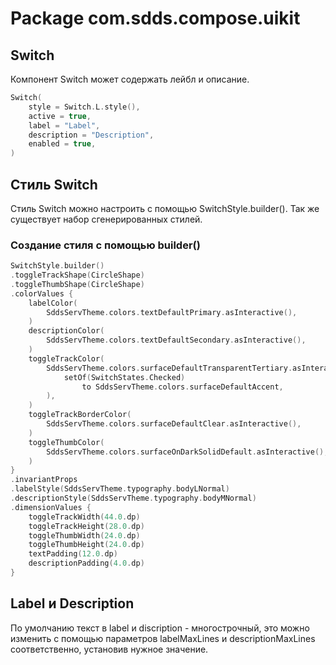 # Package com.sdds.compose.uikit

## Switch

Компонент Switch может содержать лейбл и описание.

```kotlin
Switch(
    style = Switch.L.style(),
    active = true,
    label = "Label",
    description = "Description",
    enabled = true,
)
```

## Стиль Switch

Стиль Switch можно настроить с помощью SwitchStyle.builder(). Так же существует набор сгенерированных стилей.

### Создание стиля с помощью builder()

```kotlin
SwitchStyle.builder()
.toggleTrackShape(CircleShape)
.toggleThumbShape(CircleShape)
.colorValues {
    labelColor(
        SddsServTheme.colors.textDefaultPrimary.asInteractive(),
    )
    descriptionColor(
        SddsServTheme.colors.textDefaultSecondary.asInteractive(),
    )
    toggleTrackColor(
        SddsServTheme.colors.surfaceDefaultTransparentTertiary.asInteractive(
            setOf(SwitchStates.Checked)
                to SddsServTheme.colors.surfaceDefaultAccent,
        ),
    )
    toggleTrackBorderColor(
        SddsServTheme.colors.surfaceDefaultClear.asInteractive(),
    )
    toggleThumbColor(
        SddsServTheme.colors.surfaceOnDarkSolidDefault.asInteractive(),
    )
}
.invariantProps
.labelStyle(SddsServTheme.typography.bodyLNormal)
.descriptionStyle(SddsServTheme.typography.bodyMNormal)
.dimensionValues {
    toggleTrackWidth(44.0.dp)
    toggleTrackHeight(28.0.dp)
    toggleThumbWidth(24.0.dp)
    toggleThumbHeight(24.0.dp)
    textPadding(12.0.dp)
    descriptionPadding(4.0.dp)
}
```

## Label и Description

По умолчанию текст в label и discription - многострочный, это можно изменить с помощью параметров
labelMaxLines и descriptionMaxLines соответственно, установив нужное значение.
